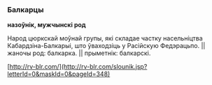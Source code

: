 ### Балкарцы
**назоўнік, мужчынскі род**

Народ цюркскай моўнай групы, які складае частку насельніцтва Кабардзіна-Балкарыі, што ўваходзіць у Расійскую Федэрацьпо. || жаночы род: балкарка. || прыметнік: балкарскі.

<a rel="author">[http://rv-blr.com/](http://rv-blr.com/slounik.jsp?letterId=0&maskId=0&pageId=348)</a>
